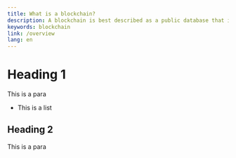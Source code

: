 ```yaml
---
title: What is a blockchain?
description: A blockchain is best described as a public database that is updated and shared across many computers in a network.
keywords: blockchain
link: /overview
lang: en
---
```


# Heading 1

This is a para

- This is a list

## Heading 2

This is a para